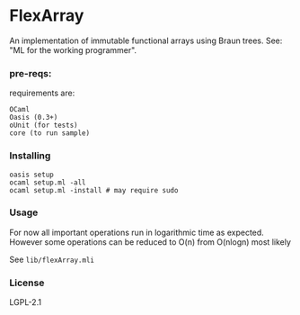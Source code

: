 # FlexArray

An implementation of immutable functional arrays using Braun trees.
See: "ML for the working programmer".

### pre-reqs:

requirements are:
```
OCaml
Oasis (0.3+)
oUnit (for tests)
core (to run sample)
```

### Installing

```
oasis setup
ocaml setup.ml -all
ocaml setup.ml -install # may require sudo
```

### Usage

For now all important operations run in logarithmic time as expected. However
some operations can be reduced to O(n) from O(nlogn) most likely

See `lib/flexArray.mli`

### License

LGPL-2.1
